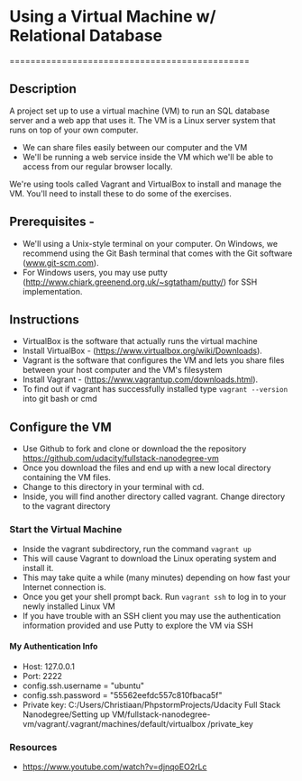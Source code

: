# Using a Virtual Machine w/ Relational Database
==============================================

## Description
A project set up to use a virtual machine (VM) to run an SQL database server and a web app that uses it.
The VM is a Linux server system that runs on top of your own computer.
* We can share files easily between our computer and the VM
* We'll be running a web service inside the VM which we'll be able to access from our regular browser locally.

We're using tools called Vagrant and VirtualBox to install and manage the VM. You'll need to install these to do some of the exercises.

## Prerequisites -
* We'll using a Unix-style terminal on your computer. On Windows, we recommend using the Git Bash terminal that comes with the Git software (www.git-scm.com).
* For Windows users, you may use putty (http://www.chiark.greenend.org.uk/~sgtatham/putty/) for SSH implementation.

## Instructions
* VirtualBox is the software that actually runs the virtual machine
 * Install VirtualBox - (https://www.virtualbox.org/wiki/Downloads).
* Vagrant is the software that configures the VM and lets you share files between your host computer and the VM's filesystem
 * Install Vagrant - (https://www.vagrantup.com/downloads.html).
 * To find out if vagrant has successfully installed type `vagrant --version` into git bash or cmd

## Configure the VM
* Use Github to fork and clone or download the the repository https://github.com/udacity/fullstack-nanodegree-vm
* Once you download the files and end up with a new local directory containing the VM files.
 * Change to this directory in your terminal with cd.
 * Inside, you will find another directory called vagrant. Change directory to the vagrant directory

### Start the Virtual Machine
* Inside the vagrant subdirectory, run the command `vagrant up`
 * This will cause Vagrant to download the Linux operating system and install it.
 * This may take quite a while (many minutes) depending on how fast your Internet connection is.
* Once you get your shell prompt back. Run `vagrant ssh` to log in to your newly installed Linux VM
 * If you have trouble with an SSH client you may use the authentication information provided and use Putty to explore the VM via SSH

#### My Authentication Info
* Host: 127.0.0.1
* Port: 2222
* config.ssh.username = "ubuntu"
* config.ssh.password = "55562eefdc557c810fbaca5f"
* Private key: C:/Users/Christiaan/PhpstormProjects/Udacity Full Stack Nanodegree/Setting up VM/fullstack-nanodegree-vm/vagrant/.vagrant/machines/default/virtualbox
/private_key



### Resources
* https://www.youtube.com/watch?v=djnqoEO2rLc

